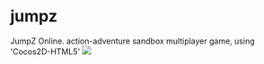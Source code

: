 jumpz
=====

JumpZ Online. action-adventure sandbox multiplayer game, using 'Cocos2D-HTML5'
<img src="https://github.com/mapfap/jumpz/screenshots/iteration1.png">